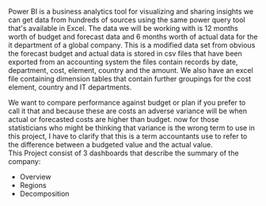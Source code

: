 Power BI is a business analytics tool for visualizing and sharing insights we can get data from hundreds of sources using the same power query tool that's available in Excel. The data we will be working with is 12 months worth of budget and forecast data and 6 months worth of actual data for the it department of a global company. This is a modified data set from obvious the forecast budget and actual data is stored in csv files that have been exported from an accounting system  the files contain records by date, department, cost, element, country and the amount. We also have an excel file containing dimension tables that contain further groupings for the cost element, country and IT departments.  

We want to compare performance against budget or plan if you prefer to call it that and because these are costs an adverse variance will be when actual or forecasted costs are higher than budget. now for those statisticians who might be thinking that variance is the wrong term to use in this project, I have to clarify that this is a term accountants use to refer to the difference between a budgeted value and the actual value.  
This Project consist of 3 dashboards that describe the summary of the company:

* Overview
*	Regions
*	Decomposition

